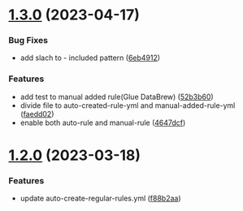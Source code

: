 # [1.3.0](https://github.com/bun913/textlint-rule-aws-service-name/compare/v1.2.0...v1.3.0) (2023-04-17)


### Bug Fixes

* add slach to - included pattern ([6eb4912](https://github.com/bun913/textlint-rule-aws-service-name/commit/6eb4912c62f26bba3392d21d7c026f5f45ac8799))


### Features

* add test to manual added rule(Glue DataBrew) ([52b3b60](https://github.com/bun913/textlint-rule-aws-service-name/commit/52b3b605a5f981c660eadc1e17c057f664a5ed55))
* divide file to auto-created-rule-yml and manual-added-rule-yml ([faedd02](https://github.com/bun913/textlint-rule-aws-service-name/commit/faedd023393c54b0276d5a06d2218cfb2cb648d0))
* enable both auto-rule and manual-rule ([4647dcf](https://github.com/bun913/textlint-rule-aws-service-name/commit/4647dcf0806a82c39ba0f09a0fd04b7dcc7a44f2))

# [1.2.0](https://github.com/bun913/textlint-rule-aws-service-name/compare/v1.1.2...v1.2.0) (2023-03-18)


### Features

* update auto-create-regular-rules.yml ([f88b2aa](https://github.com/bun913/textlint-rule-aws-service-name/commit/f88b2aa0a1829ba1c1914f00e9ba92618845c427))
